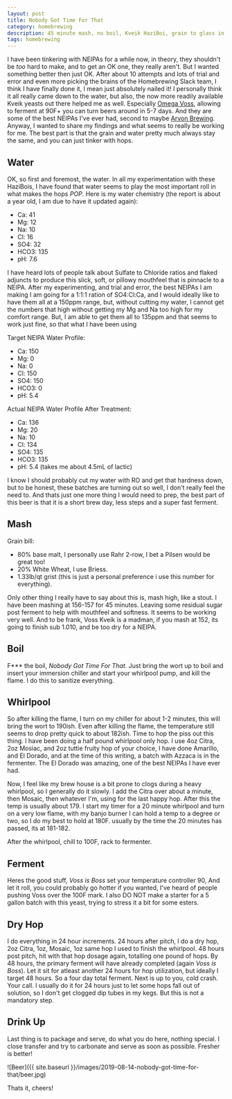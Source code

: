 ```yaml
---
layout: post
title: Nobody Got Time For That
category: homebrewing
description: 45 minute mash, no boil, Kveik HaziBoi, grain to glass in 5 days.
tags: homebrewing
---
```


I have been tinkering with NEIPAs for a while now, in theory, they shouldn't be _too_ hard to make, and to get an OK one, they really aren't.  But I wanted something better then just OK.  After about 10 attempts and lots of trial and error and even more picking the brains of the Homebrewing Slack team, I think I have finally done it, I mean just absolutely nailed it!  I personally think it all really came down to the water, but also, the now more readily available Kveik yeasts out there helped me as well.  Especially [Omega Voss](https://omegayeast.com/yeast/norwegian-ales/voss-kveik), allowing to ferment at 90F+ you can turn beers around in 5-7 days.  And they are some of the best NEIPAs I've ever had, second to maybe [Arvon Brewing](https://www.arvonbrewingco.com).  Anyway, I wanted to share my findings and what seems to really be working for me.  The best part is that the grain and water pretty much always stay the same, and you can just tinker with hops.

## Water
OK, so first and foremost, the water.  In all my experimentation with these HaziBois, I have found that water seems to play the most important roll in what makes the hops _POP_.  Here is my water chemistry (the report is about a year old, I am due to have it updated again):
* Ca: 41
* Mg: 12
* Na: 10
* Cl: 16
* SO4: 32
* HCO3: 135
* pH: 7.6

I have heard lots of people talk about Sulfate to Chloride ratios and flaked adjuncts to produce this slick, soft, or pillowy mouthfeel that is pinnacle to a NEIPA.  After my experimenting, and trial and error, the best NEIPAs I am making I am going for a 1:1:1 ration of SO4:Cl:Ca, and I would ideally like to have them all at a 150ppm range, but, without cutting my water, I cannot get the numbers that high without getting my Mg and Na too high for my comfort range.  But, I am able to get them all to 135ppm and that seems to work just fine, so that what I have been using

Target NEIPA Water Profile:
* Ca: 150
* Mg: 0
* Na: 0
* Cl: 150
* SO4: 150
* HCO3: 0
* pH: 5.4

Actual NEIPA Water Profile After Treatment:
* Ca: 136
* Mg: 20
* Na: 10
* Cl: 134
* SO4: 135
* HCO3: 135
* pH: 5.4 (takes me about 4.5mL of lactic)

I know I should probably cut my water with RO and get that hardness down, but to be honest, these batches are turning out so well, I don't really feel the need to.  And thats just one more thing I would need to prep, the best part of this beer is that it is a short brew day, less steps and a super fast ferment.

## Mash
Grain bill:
* 80% base malt, I personally use Rahr 2-row, I bet a Pilsen would be great too!
* 20% White Wheat, I use Briess.
* 1.33lb/qt grist (this is just a personal preference i use this number for everything).

Only other thing I really have to say about this is, mash high, like a stout.  I have been mashing at 156-157 for 45 minutes.  Leaving some residual sugar post ferment to help with mouthfeel and softness.  It seems to be working very well.  And to be frank, Voss Kveik is a madman, if you mash at 152, its going to finish sub 1.010, and be too dry for a NEIPA.

## Boil
F*** the boil, _Nobody Got Time For That_.  Just bring the wort up to boil and insert your immersion chiller and start your whirlpool pump, and kill the flame.  I do this to sanitize everything.

## Whirlpool
So after killing the flame, I turn on my chiller for about 1-2 minutes, this will bring the wort to 190ish.  Even after killing the flame, the temperature still seems to drop pretty quick to about 182ish.  Time to hop the piss out this thing.  I have been doing a half pound whirlpool only hop.  I use 4oz Citra, 2oz Mosiac, and 2oz tuttie fruity hop of your choice, I have done Amarillo, and El Dorado, and at the time of this writing, a batch with Azzaca is in the fermenter.  The El Dorado was amazing, one of the best NEIPAs I have ever had.

Now, I feel like my brew house is a bit prone to clogs during a heavy whirlpool, so I generally do it slowly.  I add the Citra over about a minute, then Mosaic, then whatever I'm, using for the last happy hop.  After this the temp is usually about 179.  I start my timer for a 20 minute whirlpool and turn on a very low flame, with my banjo burner I can hold a temp to a degree or two, so I do my best to hold at 180F.  usually by the time the 20 minutes has passed, its at 181-182.

After the whirlpool, chill to 100F, rack to fermenter.

## Ferment
Heres the good stuff, _Voss is Boss_ set your temperature controller 90, And let it roll, you could probably go hotter if you wanted, I've heard of people pushing Voss over the 100F mark.  I also DO NOT make a starter for a 5 gallon batch with this yeast, trying to stress it a bit for some esters.

## Dry Hop
I do everything in 24 hour increments.  24 hours after pitch, I do a dry hop, 2oz Citra, 1oz, Mosaic, 1oz same hop I used to finish the whirlpool.  48 hours post pitch, hit with that hop dosage again, totalling one pound of hops.  By 48 hours, the primary ferment will have already completed (again _Voss is Boss_).  Let it sit for atleast another 24 hours for hop utilization, but ideally I target 48 hours.  So a four day total ferment.  Next is up to you, cold crash.  Your call.  I usually do it for 24 hours just to let some hops fall out of solution, so I don't get clogged dip tubes in my kegs.  But this is not a mandatory step.

## Drink Up
Last thing is to package and serve, do what you do here, nothing special.  I close transfer and try to carbonate and serve as soon as possible.  Fresher is better!

![Beer]({{ site.baseurl }}/images/2019-08-14-nobody-got-time-for-that/beer.jpg)

Thats it, cheers!
